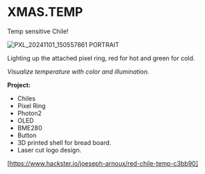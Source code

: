 # XMAS.TEMP
Temp sensitive Chile!

![PXL_20241101_150557861 PORTRAIT](https://github.com/user-attachments/assets/ac00fb7a-2f19-4b4c-85de-27b0f09b87c1)

Lighting up the attached pixel ring, red for hot and green for cold.

*Visualize temperature with color and illumination.*

**Project:**
* Chiles 
* Pixel Ring 
* Photon2
* OLED
* BME280
* Button
* 3D printed shell for bread board.
* Laser cut logo design.

[https://www.hackster.io/joeseph-arnoux/red-chile-temp-c3bb90]
